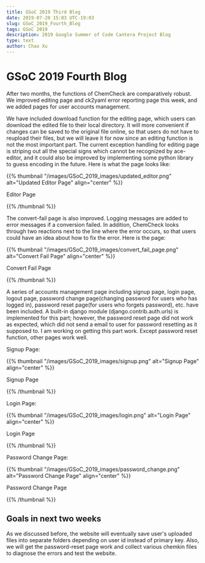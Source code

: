 ```yaml
---
title: GSoC 2019 Third Blog
date: 2019-07-20 15:03 UTC-19:03
slug: GSoC_2019_Fourth_Blog
tags: GSoC 2019
description: 2019 Google Summer of Code Cantera Project Blog
type: text
author: Chao Xu
---
```


# GSoC 2019 Fourth Blog

After two months, the functions of ChemCheck are comparatively robust. We improved editing page and ck2yaml error reporting page this week, and we
added pages for user accounts management.

<!-- TEASER_END -->

We have included download function for the editing page, which users can download the edited file to their local directory. It will more convenient
if changes can be saved to the original file online, so that users do not have to reupload their files, but we will leave it for now since an
editing function is not the most important part. The current exception handling for editing page is striping out all the special signs which cannot
be recognized by ace-editor, and it could also be improved by implementing some python library to guess encoding in the future. 
Here is what the page looks like:

{{% thumbnail "/images/GSoC_2019_images/updated_editor.png" alt="Updated Editor Page" align="center" %}}

Editor Page

{{% /thumbnail %}}

The convert-fail page is also improved. Logging messages are added to error messages if a conversion failed. In addition, ChemCheck looks through
two reactions next to the line where the error occurs, so that users could have an idea about how to fix the error. Here is the page:

{{% thumbnail "/images/GSoC_2019_images/convert_fail_page.png" alt="Convert Fail Page" align="center" %}}

Convert Fail Page

{{% /thumbnail %}}

A series of accounts management page including signup page, login page, logout page, password change page(changing password for users who has logged in), password reset page(for users who forgets password), 
etc. have been included. A built-in django module (django.contrib.auth.urls) is implemented for this part; however, the password reset page did not work as expected, which did not send a email to user for password resetting as it supposed to.
I am working on getting this part work. Except password reset function, other pages work well.

Signup Page:

{{% thumbnail "/images/GSoC_2019_images/signup.png" alt="Signup Page" align="center" %}}

Signup Page

{{% /thumbnail %}}

Login Page:

{{% thumbnail "/images/GSoC_2019_images/login.png" alt="Login Page" align="center" %}}

Login Page

{{% /thumbnail %}}

Password Change Page:

{{% thumbnail "/images/GSoC_2019_images/password_change.png" alt="Password Change Page" align="center" %}}

Password Change Page

{{% /thumbnail %}}

## Goals in next two weeks

As we discussed before, the website will eventually save user's uploaded files into separate folders depending on
user id instead of primary key. Also, we will get the password-reset page work and collect various chemkin files to
diagnose the errors and test the website.



